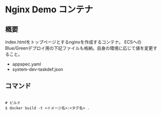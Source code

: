 # Nginx Demo コンテナ

## 概要

index.htmlをトップページとするnginxを作成するコンテナ。
ECSへのBlue/Greenデプロイ用の下記ファイルも格納。自身の環境に応じて値を変更すること。

- appspec.yaml
- system-dev-taskdef.json

## コマンド

```[shell]

# ビルド
$ docker build -t <イメージ名>:<タグ名> .

```

